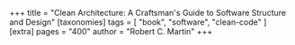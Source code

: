 +++
title = "Clean Architecture: A Craftsman's Guide to Software Structure and Design"
[taxonomies]
tags = [ "book", "software", "clean-code" ]
[extra]
pages = "400"
author = "Robert C. Martin"
+++

